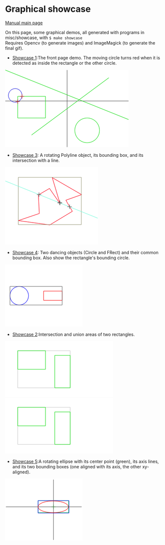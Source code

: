 # Graphical showcase

[Manual main page](homog2d_manual.md)

On this page, some graphical demos, all generated with programs in misc/showcase, with `$ make showcase`
<br>
Requires Opencv (to generate images) and ImageMagick (to generate the final gif).


* [Showcase 1](../misc/showcase/showcase1.cpp):The front page demo. The moving circle turns red when it is detected as inside the rectangle or the other circle.

![showcase1](showcase/showcase1.gif)


* [Showcase 3](../misc/showcase/showcase3.cpp): A rotating Polyline object, its bounding box, and its intersection with a line.

![showcase3](showcase/showcase3.gif)


* [Showcase 4](../misc/showcase/showcase4.cpp): Two dancing objects (Circle and FRect) and their common bounding box.
Also show the rectangle's bounding circle.

![showcase4](showcase/showcase4.gif)


* [Showcase 2](../misc/showcase/showcase2.cpp):Intersection and union areas of two rectangles.

![Example of intersection area](showcase/showcase2a.gif)
![Example of union area](showcase/showcase2b.gif)


* [Showcase 5](../misc/showcase/showcase5.cpp):A rotating ellipse with its center point (green), its axis lines, and its two bounding boxes (one aligned with its axis, the other xy-aligned).

![showcase5](showcase/showcase5.gif)
